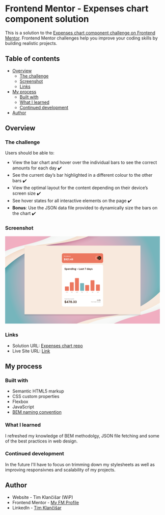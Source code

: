 # Frontend Mentor - Expenses chart component solution

This is a solution to the [Expenses chart component challenge on Frontend Mentor](https://www.frontendmentor.io/challenges/expenses-chart-component-e7yJBUdjwt). Frontend Mentor challenges help you improve your coding skills by building realistic projects. 

## Table of contents

- [Overview](#overview)
  - [The challenge](#the-challenge)
  - [Screenshot](#screenshot)
  - [Links](#links)
- [My process](#my-process)
  - [Built with](#built-with)
  - [What I learned](#what-i-learned)
  - [Continued development](#continued-development)
- [Author](#author)

## Overview

### The challenge

Users should be able to:

- View the bar chart and hover over the individual bars to see the correct amounts for each day ✔️
- See the current day’s bar highlighted in a different colour to the other bars ✔️
- View the optimal layout for the content depending on their device’s screen size ✔️
- See hover states for all interactive elements on the page ✔️
- **Bonus**: Use the JSON data file provided to dynamically size the bars on the chart ✔️

### Screenshot

![](./images/screenshot.png)

### Links

- Solution URL: [Expenses chart repo](https://github.com/TimKlancisar/Expenses-chart)
- Live Site URL: [Link](https://rainbow-bublanina-c05408.netlify.app/)

## My process

### Built with

- Semantic HTML5 markup
- CSS custom properties
- Flexbox
- JavaScript
- [BEM naming convention](https://en.bem.info/methodology/)

### What I learned

I refreshed my knowledge of BEM methodolgy, JSON file fetching and some of the best practices in web design.

### Continued development

In the future I'll have to focus on trimming down my stylesheets as well as improving responsivnes and scalability of my projects.

## Author

- Website - Tim Klančišar (WiP)
- Frontend Mentor - [My FM Profile](https://www.frontendmentor.io/profile/TimKlancisar)
- LinkedIn - [Tim Klančišar](https://www.linkedin.com/in/tim-klan%C4%8Di%C5%A1ar-91a359225/)